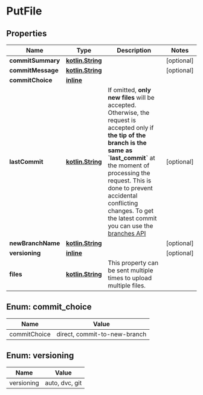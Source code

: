 # PutFile

## Properties
Name | Type | Description | Notes
------------ | ------------- | ------------- | -------------
**commitSummary** | [**kotlin.String**](.md) |  |  [optional]
**commitMessage** | [**kotlin.String**](.md) |  |  [optional]
**commitChoice** | [**inline**](#CommitChoiceEnum) |  | 
**lastCommit** | [**kotlin.String**](.md) | If omitted, **only new files** will be accepted.     Otherwise, the request is accepted only if **the tip of the branch is the same as &#x60;last_commit&#x60;** at the moment of processing the request.  This is done to prevent accidental conflicting changes. To get the latest commit you can use the [branches API](#operations-Branches-getBranch)  |  [optional]
**newBranchName** | [**kotlin.String**](.md) |  |  [optional]
**versioning** | [**inline**](#VersioningEnum) |  |  [optional]
**files** | [**kotlin.String**](.md) | This property can be sent multiple times to upload multiple files. | 

<a name="CommitChoiceEnum"></a>
## Enum: commit_choice
Name | Value
---- | -----
commitChoice | direct, commit-to-new-branch

<a name="VersioningEnum"></a>
## Enum: versioning
Name | Value
---- | -----
versioning | auto, dvc, git
